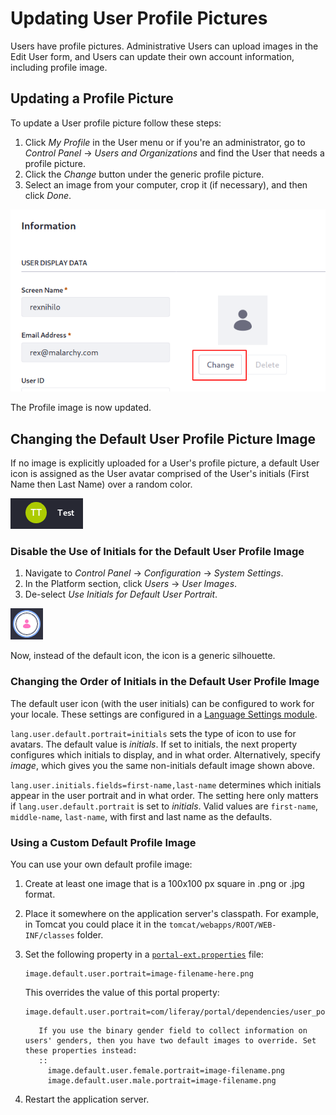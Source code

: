 # Updating User Profile Pictures

Users have profile pictures. Administrative Users can upload images in the Edit User form, and Users can update their own account information, including profile image.

## Updating a Profile Picture

To update a User profile picture follow these steps:

1. Click *My Profile* in the User menu or if you're an administrator, go to *Control Panel* &rarr; *Users and Organizations* and find the User that needs a profile picture.
1. Click the *Change* button under the generic profile picture.
1. Select an image from your computer, crop it (if necessary), and then click *Done*.

![Upload images for user avatars in the Edit User form.](./updating-user-profile-pictures/images/01.png)

The Profile image is now updated.

## Changing the Default User Profile Picture Image

If no image is explicitly uploaded for a User's profile picture, a default User icon is assigned as the User avatar comprised of the User's initials (First Name then Last Name) over a random color.

![The default user profile picture is an icon with the user initials over a randomly colored bubble.](./updating-user-profile-pictures/images/02.png)

### Disable the Use of Initials for the Default User Profile Image

1. Navigate to *Control Panel* &rarr; *Configuration* &rarr; *System Settings*.
1. In the Platform section, click *Users* &rarr; *User Images*.
1. De-select *Use Initials for Default User Portrait*.

![If you disable the default initials-based profile picture, this icon is used instead.](./updating-user-profile-pictures/images/03.png)

Now, instead of the default icon, the icon is a generic silhouette.

### Changing the Order of Initials in the Default User Profile Image

The default user icon (with the user initials) can be configured to work for your locale. These settings are configured in a [Language Settings module](../../platform/adding-language.md).

`lang.user.default.portrait=initials` sets the type of icon to use for avatars. The default value is *initials*. If set to initials, the next property configures which initials to display, and in what order. Alternatively, specify *image*, which gives you the same non-initials default image shown above.

`lang.user.initials.fields=first-name,last-name` determines which initials appear in the user portrait and in what order. The setting here only matters if `lang.user.default.portrait` is set to *initials*.  Valid values are `first-name`, `middle-name`, `last-name`, with first and last name as the defaults.

### Using a Custom Default Profile Image

You can use your own default profile image:

1. Create at least one image that is a 100x100 px square in .png or .jpg format.

1. Place it somewhere on the application server's classpath. For example, in Tomcat you could place it in the `tomcat/webapps/ROOT/WEB-INF/classes` folder.

1. Set the following property in a [`portal-ext.properties`](../../../../installation-and-upgrades/reference/portal-properties.md) file:

    ```properties
    image.default.user.portrait=image-filename-here.png
    ```

    This overrides the value of this portal property:

    ```properties
    image.default.user.portrait=com/liferay/portal/dependencies/user_portrait.png
    ```

    ```tip::
       If you use the binary gender field to collect information on users' genders, then you have two default images to override. Set these properties instead:
       ::
         image.default.user.female.portrait=image-filename.png
         image.default.user.male.portrait=image-filename.png
    ```

1. Restart the application server.

<!-- ## Related Information

* link
* link -->
